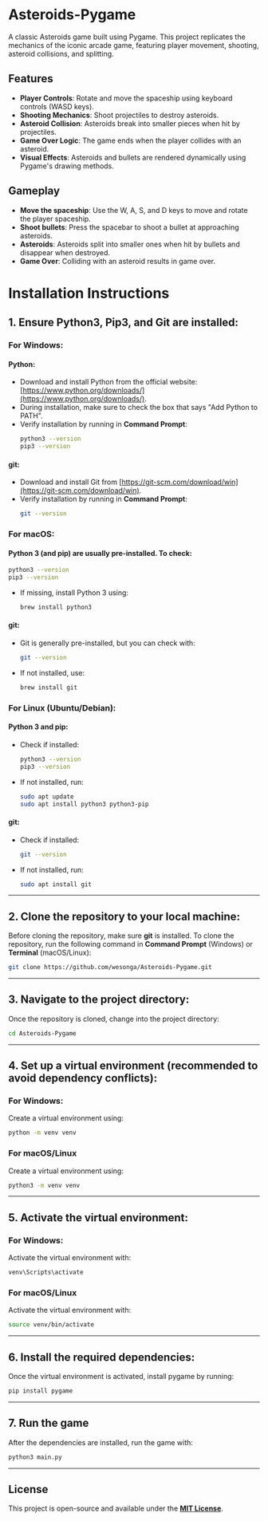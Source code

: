 # Asteroids-Pygame

A classic Asteroids game built using Pygame. This project replicates the mechanics of the iconic arcade game, featuring player movement, shooting, asteroid collisions, and splitting.

## Features

- **Player Controls**: Rotate and move the spaceship using keyboard controls (WASD keys).
- **Shooting Mechanics**: Shoot projectiles to destroy asteroids.
- **Asteroid Collision**: Asteroids break into smaller pieces when hit by projectiles.
- **Game Over Logic**: The game ends when the player collides with an asteroid.
- **Visual Effects**: Asteroids and bullets are rendered dynamically using Pygame's drawing methods.

## Gameplay

- **Move the spaceship**: Use the W, A, S, and D keys to move and rotate the player spaceship.
- **Shoot bullets**: Press the spacebar to shoot a bullet at approaching asteroids.
- **Asteroids**: Asteroids split into smaller ones when hit by bullets and disappear when destroyed.
- **Game Over**: Colliding with an asteroid results in game over.

# Installation Instructions

## 1. Ensure Python3, Pip3, and Git are installed:

### For Windows:
#### Python:
- Download and install Python from the official website: [https://www.python.org/downloads/](https://www.python.org/downloads/).
- During installation, make sure to check the box that says "Add Python to PATH".
- Verify installation by running in **Command Prompt**:
    ```bash
    python3 --version
    pip3 --version
    ```

#### git:
- Download and install Git from [https://git-scm.com/download/win](https://git-scm.com/download/win).
- Verify installation by running in **Command Prompt**:
    ```bash
    git --version
    ```

### For macOS:
#### Python 3 (and pip) are usually pre-installed. To check:
```bash
python3 --version
pip3 --version
```

- If missing, install Python 3 using:
    ```bash
    brew install python3
    ```

#### git:
- Git is generally pre-installed, but you can check with:
    ```bash
    git --version
    ```
- If not installed, use:
    ```bash
    brew install git
    ```

### For Linux (Ubuntu/Debian):
#### Python 3 and pip:
- Check if installed:
    ```bash
    python3 --version
    pip3 --version
    ```
- If not installed, run:
    ```bash
    sudo apt update
    sudo apt install python3 python3-pip
    ```

#### git:
- Check if installed:
    ```bash
    git --version
    ```
- If not installed, run:
    ```bash
    sudo apt install git
    ```

---

## 2. Clone the repository to your local machine:
Before cloning the repository, make sure **git** is installed. To clone the repository, run the following command in **Command Prompt** (Windows) or **Terminal** (macOS/Linux):

```bash
git clone https://github.com/wesonga/Asteroids-Pygame.git
```

---

## 3. Navigate to the project directory:
Once the repository is cloned, change into the project directory:

```bash
cd Asteroids-Pygame
```

---

## 4. Set up a virtual environment (recommended to avoid dependency conflicts):
### For Windows:
Create a virtual environment using:

```bash
python -m venv venv
```

### For macOS/Linux
Create a virtual environment using:

```bash
python3 -m venv venv
```

---

## 5. Activate the virtual environment:
### For Windows:
Activate the virtual environment with:
```bash
venv\Scripts\activate
```

### For macOS/Linux
Activate the virtual environment with:
```bash
source venv/bin/activate
```

---

## 6. Install the required dependencies:
Once the virtual environment is activated, install pygame by running:
```bash
pip install pygame
```

---

## 7. Run the game
After the dependencies are installed, run the game with:
```bash
python3 main.py
```

---

## License
This project is open-source and available under the **[MIT License](LICENSE)**.
